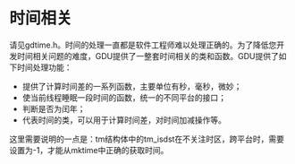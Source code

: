 # 时间相关

请见gdtime.h。时间的处理一直都是软件工程师难以处理正确的。为了降低您开发时间相关问题的难度，GDU提供了一整套时间相关的类和函数。GDU提供了如下时间处理功能：

* 提供了计算时间差的一系列函数，主要单位有秒，毫秒，微妙；
* 使当前线程睡眠一段时间的函数，统一的不同平台的接口；
* 判断是否为闰年；
* 代表时间的类，可以用于计算时间差，对时间加减操作等。

这里需要说明的一点是：tm结构体中的tm_isdst在不关注时区，跨平台时，需要设置为-1，才能从mktime中正确的获取时间。
